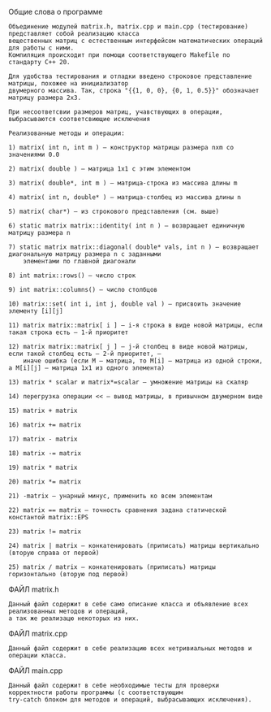 Общие слова о программе

    Объединение модулей matrix.h, matrix.cpp и main.cpp (тестирование) представляет собой реализацию класса
    вещественных матриц с естественным интерфейсом математических операций для работы с ними.
    Компиляция происходит при помощи соответствующего Makefile по стандарту C++ 20.
    
    Для удобства тестирования и отладки введено строковое представление матрицы, похожее на инициализатор 
    двумерного массива. Так, строка "{{1, 0, 0}, {0, 1, 0.5}}" обозначает матрицу размера 2x3.
    
    При несоответсвии размеров матриц, учавствующих в операции, выбрасываются соответсвиющие исключения
    
    Реализованные методы и операции:
    
    1) matrix( int n, int m ) – конструктор матрицы размера nxm со значениями 0.0
    
    2) matrix( double ) – матрица 1x1 с этим элементом
    
    3) matrix( double*, int m ) – матрица-строка из массива длины m
    
    4) matrix( int n, double* ) – матрица-столбец из массива длины n
    
    5) matrix( char*) – из строкового представления (см. выше)
    
    6) static matrix matrix::identity( int n ) – возвращает единичную матрицу размера n
    
    7) static matrix matrix::diagonal( double* vals, int n ) – возвращает диагональную матрицу размера n с заданными
        элементами по главной диагонали
        
    8) int matrix::rows() – число строк
    
    9) int matrix::columns() – число столбцов
    
    10) matrix::set( int i, int j, double val ) – присвоить значение элементу [i][j]
    
    11) matrix matrix::matrix[ i ] – i-я строка в виде новой матрицы, если такая строка есть – 1-й приоритет
    
    12) matrix matrix::matrix[ j ] – j-й столбец в виде новой матрицы, если такой столбец есть – 2-й приоритет, –
        иначе ошибка (если M – матрица, то M[i] – матрица из одной строки, а М[i][j] – матрица 1x1 из одного элемента)
        
    13) matrix * scalar и matrix*=scalar – умножение матрицы на скаляр
    
    14) перегрузка операции << – вывод матрицы, в привычном двумерном виде
    
    15) matrix + matrix
    
    16) matrix += matrix
    
    17) matrix - matrix 
    
    18) matrix -= matrix
    
    19) matrix * matrix
    
    20) matrix *= matrix
    
    21) -matrix – унарный минус, применить ко всем элементам 
    
    22) matrix == matrix – точность сравнения задана статической константой matrix::EPS
    
    23) matrix != matrix
    
    24) matrix | matrix – конкатенировать (приписать) матрицы вертикально (вторую справа от первой)
    
    25) matrix / matrix – конкатенировать (приписать) матрицы горизонтально (вторую под первой)
    
ФАЙЛ matrix.h

    Данный файл содержит в себе само описание класса и объявление всех реализованных методов и операций,
    а так же реализацю некоторых из них.
    
ФАЙЛ matrix.cpp

    Данный файл содержит в себе реализацию всех нетривиальных методов и операции класса.

ФАЙЛ main.cpp

    Данный файл содержит в себе необходимые тесты для проверки корректности работы программы (с соответствующим
    try-catch блоком для методов и операций, выбрасывающих исключения).
